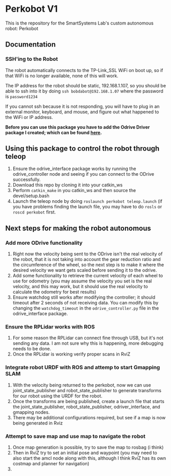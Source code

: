 # Perkobot V1

This is the repository for the SmartSystems Lab's custom autonomous robot: Perkobot

## Documentation

### SSH'ing to the Robot
The robot automatically connects to the TP-Link_SSL WiFi on boot up, so if that WiFi is no longer available, none of this will work.

The IP address for the robot should be static, 192.168.1.107, so you should be able to ssh into it by doing ```ssh bobdabot@192.168.1.07``` where the password is ```password1234```

If you cannot ssh because it is not responding, you will have to plug in an external monitor, keyboard, and mouse, and figure out what happened to the WiFi or IP address.

**Before you can use this package you have to add the Odrive Driver package I created; which can be found [here](https://github.com/NicoPowers/odrive_interface).**

## Using this package to control the robot through teleop

1. Ensure the odrive_interface package works by running the odrive_controller node and seeing if you can connect to the ODrive successfully.
2. Download this repo by cloning it into your catkin_ws
3. Perform ```catkin_make``` in you catkin_ws and then source the devel/setup.bash
4. Launch the teleop node by doing ```roslaunch perkobot teleop.launch``` (if you have problems finding the launch file, you may have to do ```rosls``` or ```roscd perkobot``` first.

## Next steps for making the robot autonomous

### Add more ODrive functionality

1. Right now the velocity being sent to the ODrive isn't the real velocity of the robot, that it is not taking into account the gear reduction ratio and the circumference of the wheel, so the next step is to make it where the desired velocity we want gets scaled before sending it to the odrive. 
2. Add some functionality to retrieve the current velocity of each wheel to use for odometry (you may assume the velocity you set is the real velocity, and this may work, but it should use the real velocity to calculate the odometry for best results)
3. Ensure watchdog still works after modifying the controller; it should timeout after 2 seconds of not receiving data. You can modify this by changing the ```watchdog_timeout``` in the ```odrive_controller.py``` file in the odrive_interface package.

### Ensure the RPLidar works with ROS
1. For some reason the RPLidar can connect fine through USB, but it's not sending any data. I am not sure why this is happening, more debugging needs to be done.
2. Once the RPLidar is working verify proper scans in RviZ

### Integrate robot URDF with ROS and attemp to start Gmapping SLAM
1. With the velocity being returned to the perkobot, now we can use joint_state_publisher and robot_state_publisher to generate transforms for our robot using the URDF for the robot.
2. Once the transforms are being published, create a launch file that starts the joint_state_publisher, robot_state_publisher, odriver_interface, and gmapping nodes.
3. There may be additional configurations required, but see if a map is now being generated in Rviz

### Attempt to save map and use map to navigate the robot
1. Once map generation is possible, try to save the map to rosbag (i think)
2. Then in RviZ try to set an initial pose and waypoint (you may need to also start the amcl node along with this, although I think RviZ has its own costmap and planner for navigation)
3. 
